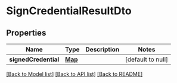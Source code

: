 # SignCredentialResultDto

## Properties

| Name                 | Type                  | Description | Notes             |
| -------------------- | --------------------- | ----------- | ----------------- |
| **signedCredential** | [**Map**](AnyType.md) |             | [default to null] |

[[Back to Model list]](../README.md#documentation-for-models) [[Back to API list]](../README.md#documentation-for-api-endpoints) [[Back to README]](../README.md)
